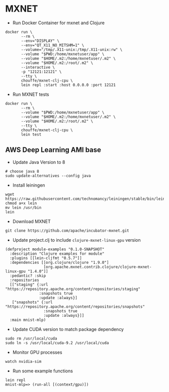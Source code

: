 # MXNET

* Run Docker Container for mxnet and Clojure
```
docker run \
       --rm \
       --env="DISPLAY" \
       --env="QT_X11_NO_MITSHM=1" \
       --volume="/tmp/.X11-unix:/tmp/.X11-unix:rw" \
       --volume "$PWD:/home/mxnetuser/app" \
       --volume "$HOME/.m2:/home/mxnetuser/.m2" \
       --volume "$HOME/.m2:/root/.m2" \
       --interactive \
       -p "12121:12121" \
       --tty \
       chouffe/mxnet-clj-cpu \
       lein repl :start :host 0.0.0.0 :port 12121
```
* Run MXNET tests
```
docker run \
       --rm \
       --volume "$PWD:/home/mxnetuser/app" \
       --volume "$HOME/.m2:/home/mxnetuser/.m2" \
       --volume "$HOME/.m2:/root/.m2" \
       --tty \
       chouffe/mxnet-clj-cpu \
       lein test
```

## AWS Deep Learning AMI base

* Update Java Version to 8
```
# choose java 8
sudo update-alternatives --config java
```
* Install leiningen
```
wget https://raw.githubusercontent.com/technomancy/leiningen/stable/bin/lein
chmod a+x lein
mv lein /usr/bin
lein
```
* Download MXNET
```
git clone https://github.com/apache/incubator-mxnet.git
```
* Update project.clj to include `clojure-mxnet-linux-gpu` version
```
(defproject module-examples "0.1.0-SNAPSHOT"
  :description "Clojure examples for module"
  :plugins [[lein-cljfmt "0.5.7"]]
  :dependencies [[org.clojure/clojure "1.9.0"]
                 [org.apache.mxnet.contrib.clojure/clojure-mxnet-linux-gpu "1.4.0"]]
  :pedantic? :skip
  :repositories
  [["staging" {:url "https://repository.apache.org/content/repositories/staging"
               :snapshots true
               :update :always}]
   ["snapshots" {:url "https://repository.apache.org/content/repositories/snapshots"
                 :snapshots true
                 :update :always}]]
  :main mnist-mlp)
```
* Update CUDA version to match package dependency
```
sudo rm /usr/local/cuda
sudo ln -s /usr/local/cuda-9.2 /usr/local/cuda
```
* Monitor GPU processes
```
watch nvidia-sim
```
* Run some example functions
```
lein repl
mnist-mlp=> (run-all [(context/gpu)])
```
